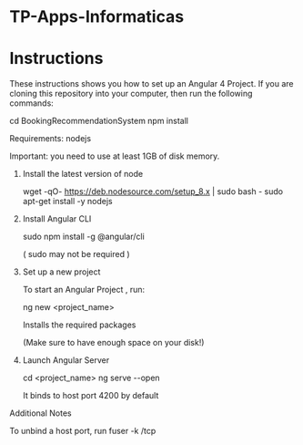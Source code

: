 # TP-Apps-Informaticas

# Instructions

These instructions shows you how to set up an Angular 4 Project. If you are cloning this repository into your computer, then run the following commands:

   cd BookingRecommendationSystem
   npm install

Requirements: 
	nodejs


Important: you need to use at least 1GB of disk memory.


1) Install the latest version of node

	wget -qO- https://deb.nodesource.com/setup_8.x | sudo bash -
	sudo apt-get install -y nodejs

2) Install Angular CLI
	
	sudo npm install -g @angular/cli

   ( sudo may not be required )

3) Set up a new project

   To start an Angular Project , run:

   ng new <project_name> 

   Installs the required packages 

   (Make sure to have enough space on your disk!)

4) Launch Angular Server

   cd <project_name>
   ng serve --open

   It binds to host port 4200 by default

Additional Notes

To unbind a host port, run 
  fuser -k <port>/tcp